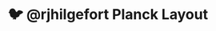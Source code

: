 ---
layout: layouts/keymapdb_entry.njk
OS: ['MacOS', 'GNU+Linux']
keymap_author: rjhilgefort
firmware: QMK
hasHomeRowMods: False
hasLetterOnThumb: False
hasVerticalCombos: False
thumb: https://i.imgur.com/elygxAb.jpg
imageDate: idk
keyCount: 48
keyboard: Planck
languages: ['English']
layerCount: 5
title: "🐦 @rjhilgefort Planck Layout"
split: False
stagger: ortholinear
summary: 
url: https://github.com/rjhilgefort/qmk_firmware/tree/master/keyboards/planck/keymaps/rjhilgefort
writeup: https://github.com/rjhilgefort/qmk_firmware/tree/master/keyboards/planck/keymaps/rjhilgefort/readme.md
---